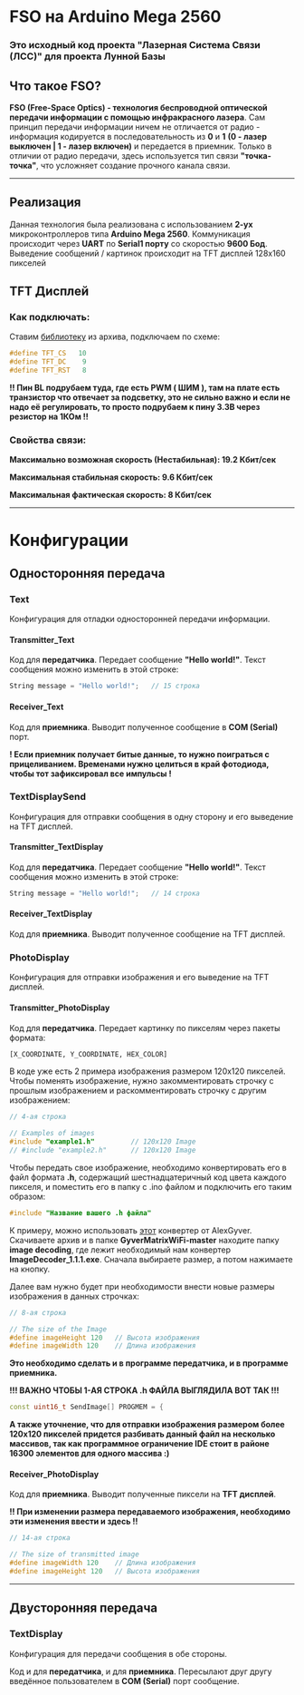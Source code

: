 # FSO на Arduino Mega 2560

### Это исходный код проекта "Лазерная Система Связи (ЛСС)" для проекта Лунной Базы

## Что такое FSO?

**FSO (Free-Space Optics) - технология беспроводной оптической передачи информации с помощью инфракрасного лазера**. Сам принцип передачи информации ничем не отличается от радио - информация кодируется в последовательность из **0** и **1** **(0 - лазер выключен | 1 - лазер включен)** и передается в приемник. Только в отличии от радио передачи, здесь используется тип связи **"точка-точка"**, что усложняет создание прочного канала связи.

---

## Реализация

Данная технология была реализована с использованием **2-ух** микроконтроллеров типа **Arduino Mega 2560**. Коммуникация происходит через **UART** по **Serial1 порту** со скоростью **9600 Бод**. Выведение сообщений / картинок происходит на TFT дисплей 128x160 пикселей

## TFT Дисплей

### Как подключать: 

Ставим [библиотеку](https://drive.google.com/file/d/13iEGENm7yNeln5X96yzZ9AeTXqh_Qyks/view?usp=sharing) из архива, подключаем по схеме:

```cpp
#define TFT_CS   10
#define TFT_DC    9
#define TFT_RST   8
```

**!! Пин BL подрубаем туда, где есть PWM ( ШИМ ), там на плате есть транзистор что отвечает за подсветку, это не сильно важно и если не надо её регулировать, то просто подрубаем к пину 3.3В через резистор на 1КОм !!**

### Свойства связи:

**Максимально возможная скорость (Нестабильная): 19.2 Кбит/сек**

**Максимальная стабильная скорость: 9.6 Кбит/сек**

**Максимальная фактическая скорость: 8 Кбит/сек**

---

# Конфигурации

## Односторонняя передача

### Text

Конфигурация для отладки односторонней передачи информации.

#### Transmitter_Text
Код для **передатчика**. Передает сообщение **"Hello world!"**. Текст сообщения можно изменить в этой строке:

```cpp
String message = "Hello world!";   // 15 строка
```

#### Receiver_Text

Код для **приемника**. Выводит полученное сообщение в **COM (Serial)** порт.

**! Если приемник получает битые данные, то нужно поиграться с прицеливанием. Временами нужно целиться в край фотодиода, чтобы тот зафиксировал все импульсы !**

### TextDisplaySend

Конфигурация для отправки сообщения в одну сторону и его выведение на TFT дисплей.

#### Transmitter_TextDisplay

Код для **передатчика**. Передает сообщение **"Hello world!"**. Текст сообщения можно изменить в этой строке:

```cpp
String message = "Hello world!";   // 14 строка
```

#### Receiver_TextDisplay

Код для **приемника**. Выводит полученное сообщение на TFT дисплей. 

### PhotoDisplay

Конфигурация для отправки изображения и его выведение на TFT дисплей.

#### Transmitter_PhotoDisplay

Код для **передатчика**. Передает картинку по пикселям через пакеты формата:

```bash
[X_COORDINATE, Y_COORDINATE, HEX_COLOR]
```

В коде уже есть 2 примера изображения размером 120x120 пикселей. Чтобы поменять изображение, нужно закомментировать строчку с прошлым изображением и раскомментировать строчку с другим изображением:

```cpp
// 4-ая строка

// Examples of images
#include "example1.h"         // 120x120 Image
// #include "example2.h"      // 120x120 Image
```

Чтобы передать свое изображение, необходимо конвертировать его в файл формата **.h**, содержащий шестнадцатеричный код цвета каждого пикселя, и поместить его в папку с .ino файлом и подключить его таким образом:

```cpp
#include "Название вашего .h файла"
```

К примеру, можно использовать [этот](https://alexgyver.ru/led-backpack/) конвертер от AlexGyver. Скачиваете архив и в папке **GyverMatrixWiFi-master** находите папку **image decoding**, где лежит необходимый нам конвертер **ImageDecoder_1.1.1.exe**. Сначала выбираете размер, а потом нажимаете на кнопку.

Далее вам нужно будет при необходимости внести новые размеры изображения в данных строчках:

```cpp
// 8-ая строка

// The size of the Image
#define imageHeight 120   // Высота изображения
#define imageWidth 120    // Длина изображения
```

**Это необходимо сделать и в программе передатчика, и в программе приемника.**

**!!! ВАЖНО ЧТОБЫ 1-АЯ СТРОКА .h ФАЙЛА ВЫГЛЯДИЛА ВОТ ТАК !!!**

```cpp
const uint16_t SendImage[] PROGMEM = {
```

**А также уточнение, что для отправки изображения размером более 120x120 пикселей придется разбивать данный файл на несколько массивов, так как  программное ограничение IDE стоит в районе 16300 элементов для одного массива :)**

#### Receiver_PhotoDisplay

Код для **приемника**. Выводит полученные пиксели на **TFT дисплей**.

**!! При изменении размера передаваемого изображения, необходимо эти изменения ввести и здесь !!**

```cpp
// 14-ая строка

// The size of transmitted image
#define imageWidth 120    // Длина изображения
#define imageHeight 120   // Высота изображения
```

---

## Двусторонняя передача

### TextDisplay

Конфигурация для передачи сообщения в обе стороны.

Код и для **передатчика**, и для **приемника**. Пересылают друг другу введённое пользователем в **COM (Serial)** порт сообщение.
